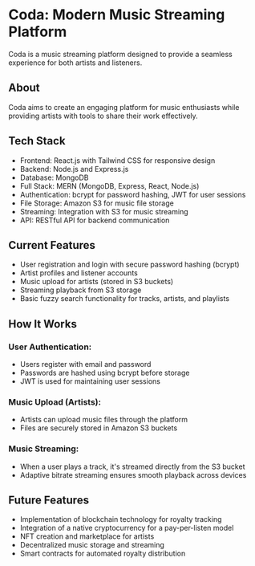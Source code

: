 # Coda: Modern Music Streaming Platform

Coda is a music streaming platform designed to provide a seamless experience for both artists and listeners.

## About

Coda aims to create an engaging platform for music enthusiasts while providing artists with tools to share their work effectively.

## Tech Stack

- Frontend: React.js with Tailwind CSS for responsive design
- Backend: Node.js and Express.js
- Database: MongoDB
- Full Stack: MERN (MongoDB, Express, React, Node.js)
- Authentication: bcrypt for password hashing, JWT for user sessions
- File Storage: Amazon S3 for music file storage
- Streaming: Integration with S3 for music streaming
- API: RESTful API for backend communication

## Current Features

- User registration and login with secure password hashing (bcrypt)
- Artist profiles and listener accounts
- Music upload for artists (stored in S3 buckets)
- Streaming playback from S3 storage
- Basic fuzzy search functionality for tracks, artists, and playlists

## How It Works

### User Authentication:
- Users register with email and password
- Passwords are hashed using bcrypt before storage
- JWT is used for maintaining user sessions

### Music Upload (Artists):
- Artists can upload music files through the platform
- Files are securely stored in Amazon S3 buckets

### Music Streaming:
- When a user plays a track, it's streamed directly from the S3 bucket
- Adaptive bitrate streaming ensures smooth playback across devices

## Future Features

- Implementation of blockchain technology for royalty tracking
- Integration of a native cryptocurrency for a pay-per-listen model
- NFT creation and marketplace for artists
- Decentralized music storage and streaming
- Smart contracts for automated royalty distribution
